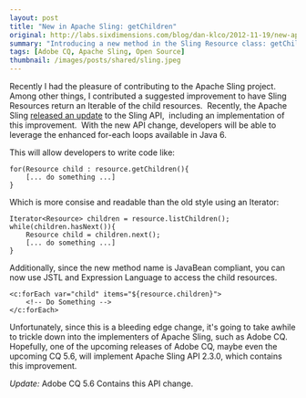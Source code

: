 ```yaml
---
layout: post
title: "New in Apache Sling: getChildren"
original: http://labs.sixdimensions.com/blog/dan-klco/2012-11-19/new-apache-sling-getchildren
summary: "Introducing a new method in the Sling Resource class: getChildren"
tags: [Adobe CQ, Apache Sling, Open Source]
thumbnail: /images/posts/shared/sling.jpeg
---
```



Recently I had the pleasure of contributing to the Apache Sling project.&nbsp; Among other things, I contributed a suggested improvement to have Sling Resources return an Iterable of the child resources.&nbsp; Recently, the Apache Sling [released an update](http://sling.apache.org/site/news.html) to the Sling API,&nbsp; including an implementation of this improvement.&nbsp; With the new API change, developers will be able to leverage the enhanced for-each loops available in Java 6.&nbsp;

This will allow developers to write code like:

	for(Resource child : resource.getChildren(){
		[... do something ...]
	}

Which is more consise and readable than the old style using an Iterator:

	Iterator<Resource> children = resource.listChildren();
	while(children.hasNext()){
		Resource child = children.next();
		[... do something ...]
	}

Additionally, since the new method name is JavaBean compliant, you can now use JSTL and Expression Language to access the child resources.

	<c:forEach var="child" items="${resource.children}">
		<!-- Do Something -->
	</c:forEach>

Unfortunately, since this is a bleeding edge change, it's going to take awhile to trickle down into the implementers of Apache Sling, such as Adobe CQ.&nbsp; Hopefully, one of the upcoming releases of Adobe CQ, maybe even the upcoming CQ 5.6, will implement Apache Sling API 2.3.0, which contains this improvement.

*Update:* Adobe CQ 5.6 Contains this API change.  